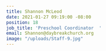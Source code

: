 ```yaml
---
title: Shannon McLeod
date: 2021-01-27 09:19:00 -08:00
position: 18
job_title: 'Preschool Coordinator  '
email: Shannon@daybreakchurch.org
image: "/uploads/Staff-9.jpg"
---
```


